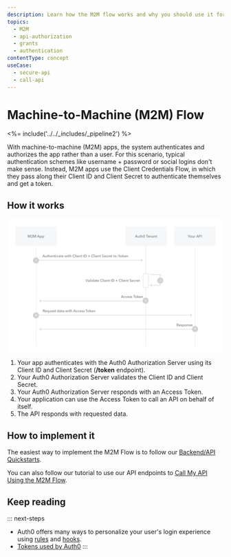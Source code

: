 ```yaml
---
description: Learn how the M2M flow works and why you should use it for machine-to-machine (M2M) apps.
topics:
  - M2M
  - api-authorization
  - grants
  - authentication
contentType: concept
useCase:
  - secure-api
  - call-api
---
```

# Machine-to-Machine (M2M) Flow

<%= include('../../_includes/_pipeline2') %>

With machine-to-machine (M2M) apps, the system authenticates and authorizes the app rather than a user. For this scenario, typical authentication schemes like username + password or social logins don't make sense. Instead, M2M apps use the Client Credentials Flow, in which they pass along their Client ID and Client Secret to authenticate themselves and get a token.

## How it works

![M2M Flow Authentication Sequence](/media/articles/flows/concepts/auth-sequence-m2m-flow.png)


1. Your app authenticates with the Auth0 Authorization Server using its Client ID and Client Secret (**/token** endpoint).
2. Your Auth0 Authorization Server validates the Client ID and Client Secret.
3. Your Auth0 Authorization Server responds with an Access Token.
4. Your application can use the Access Token to call an API on behalf of itself.
5. The API responds with requested data.


## How to implement it

The easiest way to implement the M2M Flow is to follow our [Backend/API Quickstarts](/quickstart/backend).

You can also follow our tutorial to use our API endpoints to [Call My API Using the M2M Flow](/flows/guides/m2m-flow/implement-m2m-flow).

## Keep reading

::: next-steps
- Auth0 offers many ways to personalize your user's login experience using [rules](/rules) and [hooks](/hooks).
- [Tokens used by Auth0](/tokens)
:::
